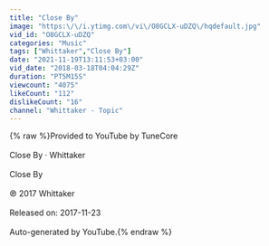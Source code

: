 ```yaml
---
title: "Close By"
image: "https:\/\/i.ytimg.com\/vi\/O8GCLX-uDZQ\/hqdefault.jpg"
vid_id: "O8GCLX-uDZQ"
categories: "Music"
tags: ["Whittaker","Close By"]
date: "2021-11-19T13:11:53+03:00"
vid_date: "2018-03-18T04:04:29Z"
duration: "PT5M15S"
viewcount: "4075"
likeCount: "112"
dislikeCount: "16"
channel: "Whittaker - Topic"
---
```

{% raw %}Provided to YouTube by TuneCore<br /><br />Close By · Whittaker<br /><br />Close By<br /><br />℗ 2017 Whittaker<br /><br />Released on: 2017-11-23<br /><br />Auto-generated by YouTube.{% endraw %}
